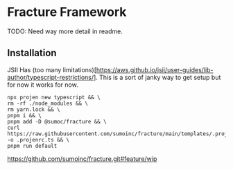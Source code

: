 # Fracture Framework

TODO: Need way more detail in readme.

## Installation 

JSII Has (too many limitations)[https://aws.github.io/jsii/user-guides/lib-author/typescript-restrictions/]. This is a sort of janky way to get setup but for now it works for now.

```
npx projen new typescript && \
rm -rf ./node_modules && \
rm yarn.lock && \
pnpm i && \
pnpm add -D @sumoc/fracture && \
curl https://raw.githubusercontent.com/sumoinc/fracture/main/templates/.projenrc.ts -o .projenrc.ts && \
pnpm run default
```


https://github.com/sumoinc/fracture.git#feature/wip